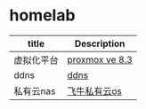 # homelab
| title      | Description |
| ----------- | ----------- |
| 虚拟化平台| [proxmox ve 8.3](https://www.proxmox.com/en/)     |
| ddns | [ddns](https://github.com/kingschan1204/my-ddns)  |
| 私有云nas|[飞牛私有云os](https://www.fnnas.com/)|

